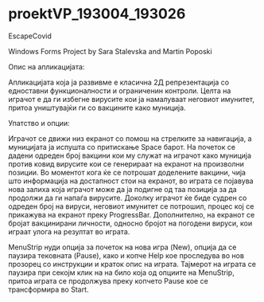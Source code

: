 # proektVP_193004_193026
EscapeCovid

Windows Forms Project by Sara Stalevska and Martin Poposki

Опис на апликацијата:

Апликацијата која ја развивме е класична 2Д репрезентација со едноставни функционалности и ограниченин контроли. 
Целта на играчот е да ги избегне вирусите кои ја намалуваат неговиот имунитет, притоа уништувајќи ги со вакцините како муниција.

Упатство и опции:

Играчот се движи низ екранот со помош на стрелките за навигација, а муницијата ја испушта со притискање Space барот.
На почеток се дадени одреден број вакцини кои му служат на играчот како муниција против ковид вирусите кои се генерираат на екранот на произволни позиции.
Во моментот кога ќе се потрошат доделените вакцини, чија што информација на достапност стои на екранот, во играта се појавува нова залиха која играчот може да ја подигне од таа позиција за да продолжи да ги напаѓа вирусите. 
Доколку играчот ќе биде судрен со одреден број на вируси, неговиот имунитет се потрошил, процес кој се прикажува на екранот преку ProgressBar.
Дополнително, на екранот се бројат вакцинирани личности, односно бројот на погодени вируси, кои играат улога на резултат во играта.

MenuStrip нуди опција за почеток на нова игра (New), опција да се паузира тековната (Pause), како и копче Help кое проследува во нов прозорец со инструкции и краток опис на играта.
Тајмерот на играта се паузира при секојм клик на на било која од опциите на MenuStrip, притоа играта се продолжува преку копчето Pause кое се трансформира во Start.


 
